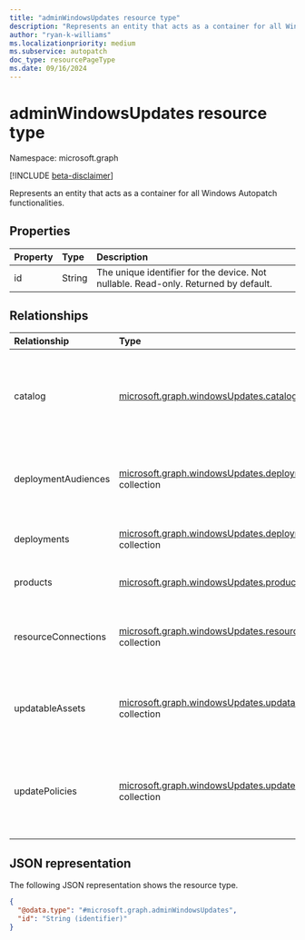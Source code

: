 ```yaml
---
title: "adminWindowsUpdates resource type"
description: "Represents an entity that acts as a container for all Windows Autopatch functionalities."
author: "ryan-k-williams"
ms.localizationpriority: medium
ms.subservice: autopatch
doc_type: resourcePageType
ms.date: 09/16/2024
---
```


# adminWindowsUpdates resource type

Namespace: microsoft.graph

[!INCLUDE [beta-disclaimer](../../includes/beta-disclaimer.md)]

Represents an entity that acts as a container for all Windows Autopatch functionalities.

## Properties
| Property | Type   | Description                                                                         |
|:---------|:-------|:------------------------------------------------------------------------------------|
| id       | String | The unique identifier for the device. Not nullable. Read-only. Returned by default. |

## Relationships
|Relationship|Type|Description|
|:---|:---|:---|
|catalog|[microsoft.graph.windowsUpdates.catalog](../resources/windowsupdates-catalog.md)|Catalog of content that can be approved for deployment by Windows Autopatch. Read-only.|
|deploymentAudiences|[microsoft.graph.windowsUpdates.deploymentAudience](../resources/windowsupdates-deploymentaudience.md) collection|The set of [updatableAsset](../resources/windowsupdates-updatableasset.md) resources to which a [deployment](../resources/windowsupdates-deployment.md) can apply.|
|deployments|[microsoft.graph.windowsUpdates.deployment](../resources/windowsupdates-deployment.md) collection|Deployments created using Windows Autopatch.|
|products|[microsoft.graph.windowsUpdates.product](../resources/windowsupdates-product.md) collection|A collection of Windows products.|
|resourceConnections|[microsoft.graph.windowsUpdates.resourceConnection](../resources/windowsupdates-resourceconnection.md) collection|Service connections to external resources such as analytics workspaces.|
|updatableAssets|[microsoft.graph.windowsUpdates.updatableAsset](../resources/windowsupdates-updatableasset.md) collection|Assets registered with Windows Autopatch that can receive updates.|
|updatePolicies|[microsoft.graph.windowsUpdates.updatePolicy](../resources/windowsupdates-updatepolicy.md) collection|A collection of policies for approving the deployment of different content to an audience over time.|

## JSON representation
The following JSON representation shows the resource type.
<!-- {
  "blockType": "resource",
  "keyProperty": "id",
  "@odata.type": "microsoft.graph.adminWindowsUpdates",
  "openType": false
}
-->
``` json
{
  "@odata.type": "#microsoft.graph.adminWindowsUpdates",
  "id": "String (identifier)"
}
```
